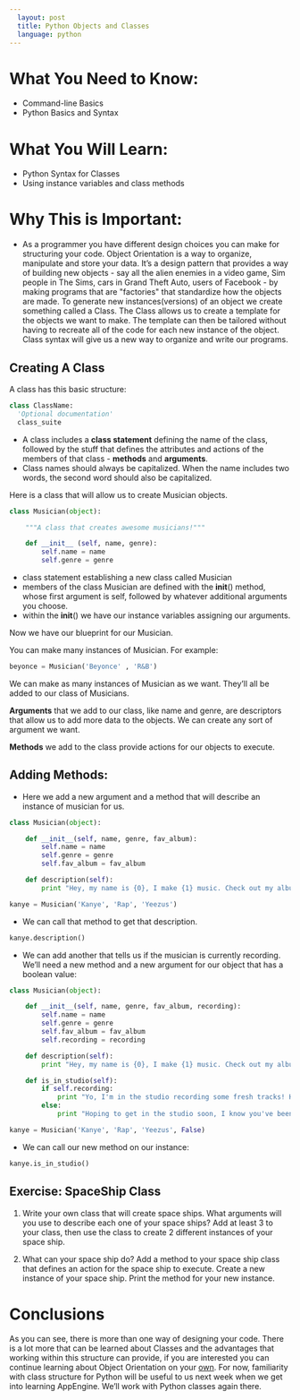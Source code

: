 ```yaml
---
  layout: post
  title: Python Objects and Classes
  language: python
---
```

# What You Need to Know:
+ Command-line Basics
+ Python Basics and Syntax

# What You Will Learn:
+ Python Syntax for Classes
+ Using instance variables and class methods

# Why This is Important:
+ As a programmer you have different design choices you can make for structuring your code. Object Orientation is a way to organize, manipulate and store your data. It’s a design pattern that provides a way of building new objects - say all the alien enemies in a video game, Sim people in The Sims, cars in Grand Theft Auto, users of Facebook - by making programs that are "factories" that standardize how the objects are made. To generate new instances(versions) of an object we create something called a Class. The Class allows us to create a template for the objects we want to make. The template can then be tailored without having to recreate all of the code for each new instance of the object. Class syntax will give us a new way to organize and write our programs.

## Creating A Class
A class has this basic structure:
```python
class ClassName:
  'Optional documentation'
  class_suite
```
+ A class includes a **class statement** defining the name of the class, followed by the stuff that defines the attributes and actions of the members of that class - **methods** and **arguments**.
+ Class names should always be capitalized. When the name includes two words, the second word should also be capitalized.

Here is a class that will allow us to create Musician objects.

```python
class Musician(object):

    """A class that creates awesome musicians!"""

    def __init__ (self, name, genre):
        self.name = name
        self.genre = genre
```
+ class statement establishing a new class called Musician
+ members of the class Musician are defined with the __init__() method, whose first argument is self, followed by whatever additional arguments you choose.
+ within the __init__() we have our instance variables assigning our arguments.

Now we have our blueprint for our Musician.

You can make many instances of Musician.
For example:
```python
beyonce = Musician('Beyonce' , 'R&B')
```
We can make as many instances of Musician as we want. They’ll all be added to our class of Musicians.

**Arguments** that we add to our class, like name and genre, are descriptors that allow us to add more data to the objects. We can create any sort of argument we want.

**Methods** we add to the class provide actions for our objects to execute.

## Adding Methods:
+ Here we add a new argument and a method that will describe an instance of musician for us.

```python
class Musician(object):

    def __init__(self, name, genre, fav_album):
        self.name = name
        self.genre = genre
        self.fav_album = fav_album

    def description(self):
        print "Hey, my name is {0}, I make {1} music. Check out my album {2}." .format(self.name, self.genre, self.fav_album)

kanye = Musician('Kanye', 'Rap', 'Yeezus')
```
+ We can call that method to get that description.

```python
kanye.description()
```
+ We can add another that tells us if the musician is currently recording. We’ll need a new method and a new argument for our object that has a boolean value:

```python
class Musician(object):

    def __init__(self, name, genre, fav_album, recording):
        self.name = name
        self.genre = genre
        self.fav_album = fav_album
        self.recording = recording

    def description(self):
        print "Hey, my name is {0}, I make {1} music. Check out my album {2}." .format(self.name, self.genre, self.fav_album)

    def is_in_studio(self):
        if self.recording:
            print "Yo, I'm in the studio recording some fresh tracks! Holla at me later!"
        else:
            print "Hoping to get in the studio soon, I know you've been wanting new material!"

kanye = Musician('Kanye', 'Rap', 'Yeezus', False)

```
+ We can call our new method on our instance:

```python
kanye.is_in_studio()
```

## Exercise: SpaceShip Class
1. Write your own class that will create space ships. What arguments will you use to describe each one of your space ships? Add at least 3 to your class, then use the class to create 2 different instances of your space ship.

2. What can your space ship do? Add a method to your space ship class that defines an action for the space ship to execute. Create a new instance of your space ship. Print the method for your new instance.

# Conclusions
As you can see, there is more than one way of designing your code. There is a lot more that can be learned about Classes and the advantages that working within this structure can provide, if you are interested you can continue learning about Object Orientation on your [own](https://docs.python.org/2/tutorial/classes.html). For now, familiarity with class structure for Python will be useful to us next week when we get into learning AppEngine. We’ll work with Python classes again there. 
